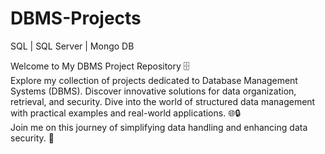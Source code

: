 # DBMS-Projects
SQL | SQL Server | Mongo DB
<!DOCTYPE html>
<html>
<head>
</head>
<body>
    <p>
      Welcome to My DBMS Project Repository 🗄️<br>
        Explore my collection of projects dedicated to Database Management Systems (DBMS). Discover innovative solutions for data organization, retrieval, and security. Dive into the world of structured data management with practical examples and real-world applications. 🌐🔒<br>
        Join me on this journey of simplifying data handling and enhancing data security. 🚀
    </p>
</body>
</html>

